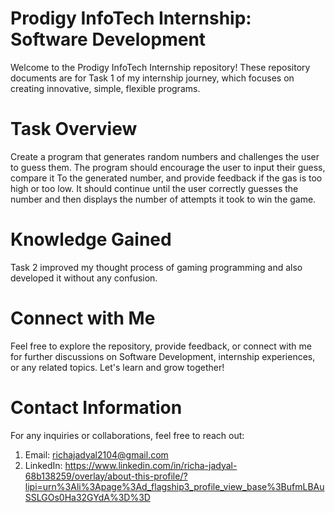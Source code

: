 # Prodigy InfoTech Internship: Software Development
Welcome to the Prodigy InfoTech Internship repository! These repository documents are for Task 1 of my internship journey, which focuses on creating innovative, simple, flexible programs.

# Task Overview
Create a program that generates random numbers and challenges the user to guess them. The program should encourage the user to input their guess, compare it To the 
generated number, and provide feedback if the gas is too high or too low. It should continue until the user correctly guesses the number and then displays the number of attempts it took to win the game.


# Knowledge Gained
Task 2 improved my thought process of gaming programming and also developed it without any confusion.

# Connect with Me
Feel free to explore the repository, provide feedback, or connect with me for further discussions on Software Development, internship experiences, or any related topics. Let's learn and grow together!

# Contact Information
For any inquiries or collaborations, feel free to reach out:
1. Email: richajadyal2104@gmail.com
2. LinkedIn: https://www.linkedin.com/in/richa-jadyal-68b138259/overlay/about-this-profile/?lipi=urn%3Ali%3Apage%3Ad_flagship3_profile_view_base%3BufmLBAuSSLGOs0Ha32GYdA%3D%3D

